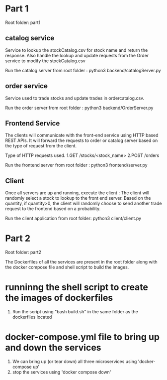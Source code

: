 # Part 1 #

Root folder: part1

## catalog service 
Service to lookup the stockCatalog.csv for stock name and return the response. Also handle the lookup and update requests from the Order service to modify the stockCatalog.csv

Run the catalog server from root folder : python3 backend/catalogServer.py

## order service
Service used to trade stocks and update trades in ordercatalog.csv. 

Run the order server from root folder : python3 backend/OrderServer.py
 
## Frontend Service
The clients will communicate with the front-end service using HTTP based REST APIs. It will forward the requests to order or catalog server based on the type of request from the client.

Type of HTTP requests used.
1.GET /stocks/<stock_name>
2.POST /orders

Run the frontend server from root folder : python3 frontend/server.py

## Client
Once all servers are up and running, execute the client :
The client will randomly select a stock to lookup to the front end server. Based on the quantity, if quantity>0, the client will randomly choose to send another trade request to the frontend based on a probability.

Run the client application from root folder: python3 client/client.py

# Part 2 #

Root folder: part2

The Dockerfiles of all the services are present in the root folder along with the docker compose file and shell script to build the images.

# runninng the shell script to create the images of dockerfiles #

1. Run the script using "bash build.sh" in the same folder as the dockerfiles located

# docker-compose.yml file to bring up and down the services #

1. We can bring up (or tear down) all three microservices using 'docker-compose up'
2. stop the services using 'docker compose down'